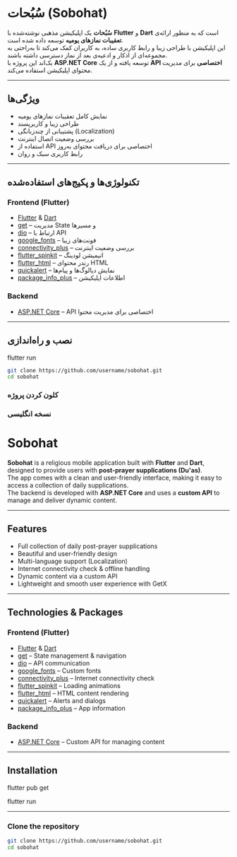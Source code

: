 # سُبُحات (Sobohat)

**سُبُحات** یک اپلیکیشن مذهبی نوشته‌شده با **Flutter** و **Dart** است که به منظور ارائه‌ی **تعقیبات نمازهای یومیه** توسعه داده شده است.  
این اپلیکیشن با طراحی زیبا و رابط کاربری ساده، به کاربران کمک می‌کند تا به‌راحتی به مجموعه‌ای از اذکار و ادعیه‌ی بعد از نماز دسترسی داشته باشند.  
بک‌اند این پروژه با **ASP.NET Core** توسعه یافته و از یک **API اختصاصی** برای مدیریت محتوای اپلیکیشن استفاده می‌کند.

---

## ویژگی‌ها
- نمایش کامل تعقیبات نمازهای یومیه
- طراحی زیبا و کاربرپسند
- پشتیبانی از چندزبانگی (Localization)
- بررسی وضعیت اتصال اینترنت
- استفاده از API اختصاصی برای دریافت محتوای به‌روز
- رابط کاربری سبک و روان

---


## تکنولوژی‌ها و پکیج‌های استفاده‌شده
### **Frontend (Flutter)**
- [Flutter](https://flutter.dev/) & [Dart](https://dart.dev/)
- [get](https://pub.dev/packages/get) – مدیریت State و مسیرها
- [dio](https://pub.dev/packages/dio) – ارتباط با API
- [google_fonts](https://pub.dev/packages/google_fonts) – فونت‌های زیبا
- [connectivity_plus](https://pub.dev/packages/connectivity_plus) – بررسی وضعیت اینترنت
- [flutter_spinkit](https://pub.dev/packages/flutter_spinkit) – انیمیشن لودینگ
- [flutter_html](https://pub.dev/packages/flutter_html) – رندر محتوای HTML
- [quickalert](https://pub.dev/packages/quickalert) – نمایش دیالوگ‌ها و پیام‌ها
- [package_info_plus](https://pub.dev/packages/package_info_plus) – اطلاعات اپلیکیشن

### **Backend**
- [ASP.NET Core](https://learn.microsoft.com/aspnet/core) – API اختصاصی برای مدیریت محتوا

---


## نصب و راه‌اندازی
flutter run


```bash
git clone https://github.com/username/sobohat.git
cd sobohat
```
### **کلون کردن پروژه**

### **نسخه انگلیسی**
# Sobohat

**Sobohat** is a religious mobile application built with **Flutter** and **Dart**, designed to provide users with **post-prayer supplications (Du'as)**.  
The app comes with a clean and user-friendly interface, making it easy to access a collection of daily supplications.  
The backend is developed with **ASP.NET Core** and uses a **custom API** to manage and deliver dynamic content.

---

## Features
- Full collection of daily post-prayer supplications  
- Beautiful and user-friendly design  
- Multi-language support (Localization)  
- Internet connectivity check & offline handling  
- Dynamic content via a custom API  
- Lightweight and smooth user experience with GetX  

---

## Technologies & Packages
### **Frontend (Flutter)**
- [Flutter](https://flutter.dev/) & [Dart](https://dart.dev/)
- [get](https://pub.dev/packages/get) – State management & navigation
- [dio](https://pub.dev/packages/dio) – API communication
- [google_fonts](https://pub.dev/packages/google_fonts) – Custom fonts
- [connectivity_plus](https://pub.dev/packages/connectivity_plus) – Internet connectivity check
- [flutter_spinkit](https://pub.dev/packages/flutter_spinkit) – Loading animations
- [flutter_html](https://pub.dev/packages/flutter_html) – HTML content rendering
- [quickalert](https://pub.dev/packages/quickalert) – Alerts and dialogs
- [package_info_plus](https://pub.dev/packages/package_info_plus) – App information

### **Backend**
- [ASP.NET Core](https://learn.microsoft.com/aspnet/core) – Custom API for managing content

---

## Installation
flutter pub get

flutter run


---
### **Clone the repository**
```bash
git clone https://github.com/username/sobohat.git
cd sobohat





